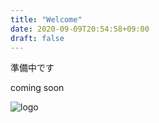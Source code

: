 ```yaml
---
title: "Welcome"
date: 2020-09-09T20:54:58+09:00
draft: false
---
```


準備中です

coming soon

![logo](../img/favicon.png)